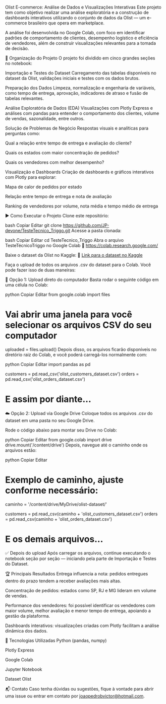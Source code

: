 Olist E-commerce: Análise de Dados e Visualizações Interativas
Este projeto tem como objetivo realizar uma análise exploratória e a construção de dashboards interativos utilizando o conjunto de dados da Olist — um e-commerce brasileiro que opera em marketplace.

A análise foi desenvolvida no Google Colab, com foco em identificar padrões de comportamento de clientes, desempenho logístico e eficiência de vendedores, além de construir visualizações relevantes para a tomada de decisão.

📁 Organização do Projeto
O projeto foi dividido em cinco grandes seções no notebook:

Importação e Testes do Dataset
Carregamento das tabelas disponíveis no dataset da Olist, validações iniciais e testes com os dados brutos.

Preparação dos Dados
Limpeza, normalização e engenharia de variáveis, como tempo de entrega, aprovação, indicadores de atraso e fusão de tabelas relevantes.

Análise Exploratória de Dados (EDA)
Visualizações com Plotly Express e análises com pandas para entender o comportamento dos clientes, volume de vendas, sazonalidade, entre outros.

Solução de Problemas de Negócio
Respostas visuais e analíticas para perguntas como:

Qual a relação entre tempo de entrega e avaliação do cliente?

Quais os estados com maior concentração de pedidos?

Quais os vendedores com melhor desempenho?

Visualização e Dashboards
Criação de dashboards e gráficos interativos com Plotly para explorar:

Mapa de calor de pedidos por estado

Relação entre tempo de entrega e nota de avaliação

Ranking de vendedores por volume, nota média e tempo médio de entrega

▶️ Como Executar o Projeto
Clone este repositório:

bash
Copiar
Editar
git clone https://github.com/JP-devone/TesteTecnico_Triggo.git
Acesse a pasta clonada:

bash
Copiar
Editar
cd TesteTecnico_Triggo
Abra o arquivo TesteTécnicoTriggo no Google Colab 🔗 https://colab.research.google.com/

Baixe o dataset da Olist no Kaggle:
🔗 [Link para o dataset no Kaggle](https://www.kaggle.com/datasets/olistbr/brazilian-ecommerce?resource=download&select=olist_customers_dataset.csv)

Faça o upload de todos os arquivos .csv do dataset para o Colab.
Você pode fazer isso de duas maneiras:

🔼 Opção 1: Upload direto do computador
Basta rodar o seguinte código em uma célula no Colab:

python
Copiar
Editar
from google.colab import files

# Vai abrir uma janela para você selecionar os arquivos CSV do seu computador
uploaded = files.upload()
Depois disso, os arquivos ficarão disponíveis no diretório raiz do Colab, e você poderá carregá-los normalmente com:

python
Copiar
Editar
import pandas as pd

customers = pd.read_csv('olist_customers_dataset.csv')
orders = pd.read_csv('olist_orders_dataset.csv')
# E assim por diante...
☁️ Opção 2: Upload via Google Drive
Coloque todos os arquivos .csv do dataset em uma pasta no seu Google Drive.

Rode o código abaixo para montar seu Drive no Colab:

python
Copiar
Editar
from google.colab import drive
drive.mount('/content/drive')
Depois, navegue até o caminho onde os arquivos estão:

python
Copiar
Editar
# Exemplo de caminho, ajuste conforme necessário:
caminho = '/content/drive/MyDrive/olist-dataset/'

customers = pd.read_csv(caminho + 'olist_customers_dataset.csv')
orders = pd.read_csv(caminho + 'olist_orders_dataset.csv')
# E os demais arquivos...
✅ Depois do upload
Após carregar os arquivos, continue executando o notebook seção por seção — iniciando pela parte de Importação e Testes do Dataset.



🏆 Principais Resultados
Entrega influencia a nota: pedidos entregues dentro do prazo tendem a receber avaliações mais altas.

Concentração de pedidos: estados como SP, RJ e MG lideram em volume de vendas.

Performance dos vendedores: foi possível identificar os vendedores com maior volume, melhor avaliação e menor tempo de entrega, apoiando a gestão da plataforma.

Dashboards interativos: visualizações criadas com Plotly facilitam a análise dinâmica dos dados.

📌 Tecnologias Utilizadas
Python (pandas, numpy)

Plotly Express

Google Colab

Jupyter Notebook

Dataset Olist

📬 Contato
Caso tenha dúvidas ou sugestões, fique à vontade para abrir uma issue ou entrar em contato por joaopedrobvictor@hotmail.com.

